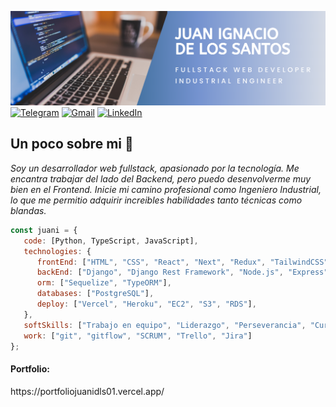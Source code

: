 ![Header](https://github.com/JuanDls01/juandls01/raw/main/portadafullstackdeveloper.png)
</br>
[![Telegram](https://img.shields.io/badge/-TELEGRAM-2CA5E0?style=for-the-badge&logo=telegram&logoColor=white)](https://t.me/@JuanDls01)
[![Gmail](https://img.shields.io/badge/-GMAIL-D14836?style=for-the-badge&logo=gmail&logoColor=white)](mailto:juanignaciodelossantos01@gmail.com)
[![LinkedIn](https://img.shields.io/badge/-LINKEDIN-0077B5?style=for-the-badge&logo=linkedin&logoColor=white)](https://www.linkedin.com/in/juandelossantosdeveloper/)
</br>
<h2>Un poco sobre mi 🌱</h2>
<p><em>Soy un desarrollador web fullstack, apasionado por la tecnología. Me encantra trabajar del lado del Backend, pero puedo desenvolverme muy bien en el Frontend. Inicie mi camino profesional como Ingeniero Industrial, lo que me permitio adquirir increibles habilidades tanto técnicas como blandas.</br>
</em></p>

```javascript
const juani = {
   code: [Python, TypeScript, JavaScript],
   technologies: {
      frontEnd: ["HTML", "CSS", "React", "Next", "Redux", "TailwindCSS", "Figma"],
      backEnd: ["Django", "Django Rest Framework", "Node.js", "Express"],
      orm: ["Sequelize", "TypeORM"],
      databases: ["PostgreSQL"],
      deploy: ["Vercel", "Heroku", "EC2", "S3", "RDS"],
   },
   softSkills: ["Trabajo en equipo", "Liderazgo", "Perseverancia", "Curiosidad", "En constante aprendizaje"],
   work: ["git", "gitflow", "SCRUM", "Trello", "Jira"]
};
```

<h4>Portfolio:</h4>
https://portfoliojuanidls01.vercel.app/

<!--
**JuanDls01/juandls01** is a ✨ _special_ ✨ repository because its `README.md` (this file) appears on your GitHub profile.

Here are some ideas to get you started:

- 🔭 I’m currently working on ...
- 🌱 I’m currently learning ...
- 👯 I’m looking to collaborate on ...
- 🤔 I’m looking for help with ...
- 💬 Ask me about ...
- 📫 How to reach me: ...
- 😄 Pronouns: ...
- ⚡ Fun fact: ...
-->
